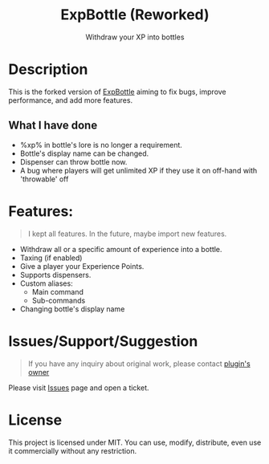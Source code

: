 <h1 align="center">
    ExpBottle (Reworked)
</h1>
<p align="center">
Withdraw your XP into bottles
</p>

# Description

This is the forked version of [ExpBottle](https://www.spigotmc.org/resources/98763/) aiming to fix bugs,
improve performance, and add more features.

## What I have done

- %xp% in bottle's lore is no longer a requirement.
- Bottle's display name can be changed.
- Dispenser can throw bottle now.
- A bug where players will get unlimited XP if they use it on off-hand with 'throwable' off

# Features:

> I kept all features. In the future, maybe import new features.

- Withdraw all or a specific amount of experience into a bottle.
- Taxing (if enabled)
- Give a player your Experience Points.
- Supports dispensers.
- Custom aliases:
    * Main command
    * Sub-commands
- Changing bottle's display name

# Issues/Support/Suggestion

> If you have any inquiry about original work, please contact [plugin's owner](https://github.com/SpillereNO/ExpBottle)

Please visit [Issues](issues) page and open a ticket.

# License

This project is licensed under MIT. You can use, modify, distribute, even use it commercially without any restriction.

